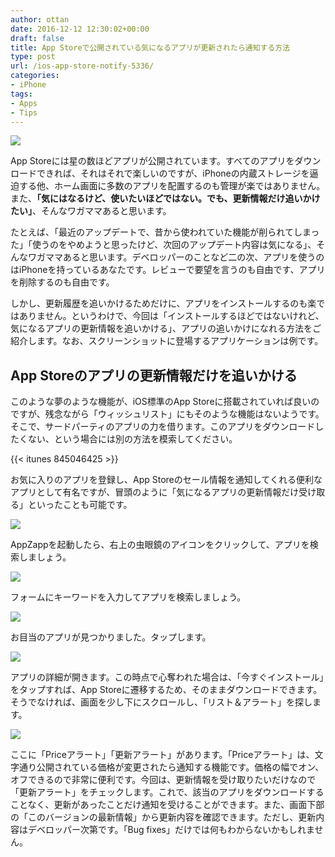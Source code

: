 ```yaml
---
author: ottan
date: 2016-12-12 12:30:02+00:00
draft: false
title: App Storeで公開されている気になるアプリが更新されたら通知する方法
type: post
url: /ios-app-store-notify-5336/
categories:
- iPhone
tags:
- Apps
- Tips
---
```


![](/uploads/2016/12/161212-584e93a882512.jpg)






App Storeには星の数ほどアプリが公開されています。すべてのアプリをダウンロードできれば、それはそれで楽しいのですが、iPhoneの内蔵ストレージを逼迫する他、ホーム画面に多数のアプリを配置するのも管理が楽ではありません。また、**「気にはなるけど、使いたいほどではない。でも、更新情報だけ追いかけたい」**、そんなワガママあると思います。





たとえば、「最近のアップデートで、昔から使われていた機能が削られてしまった」「使うのをやめようと思ったけど、次回のアップデート内容は気になる」、そんなワガママあると思います。デベロッパーのことなど二の次、アプリを使うのはiPhoneを持っているあなたです。レビューで要望を言うのも自由です、アプリを削除するのも自由です。





しかし、更新履歴を追いかけるためだけに、アプリをインストールするのも楽ではありません。というわけで、今回は「インストールするほどではないけれど、気になるアプリの更新情報を追いかける」、アプリの追いかけになれる方法をご紹介します。なお、スクリーンショットに登場するアプリケーションは例です。





## App Storeのアプリの更新情報だけを追いかける





このような夢のような機能が、iOS標準のApp Storeに搭載されていれば良いのですが、残念ながら「ウィッシュリスト」にもそのような機能はないようです。そこで、サードパーティのアプリの力を借ります。このアプリをダウンロードしたくない、という場合には別の方法を模索してください。



{{< itunes 845046425 >}}



お気に入りのアプリを登録し、App Storeのセール情報を通知してくれる便利なアプリとして有名ですが、冒頭のように「気になるアプリの更新情報だけ受け取る」といったことも可能です。





![](/uploads/2016/12/161212-584e93b100757.png)






AppZappを起動したら、右上の虫眼鏡のアイコンをクリックして、アプリを検索しましょう。





![](/uploads/2016/12/161212-584e93b818e4f.png)






フォームにキーワードを入力してアプリを検索しましょう。





![](/uploads/2016/12/161212-584e93bda50d0.png)






お目当のアプリが見つかりました。タップします。





![](/uploads/2016/12/161212-584e93c447132.png)






アプリの詳細が開きます。この時点で心奪われた場合は、「今すぐインストール」をタップすれば、App Storeに遷移するため、そのままダウンロードできます。そうでなければ、画面を少し下にスクロールし、「リスト＆アラート」を探します。





![](/uploads/2016/12/161212-584e93ca0c030.png)






ここに「Priceアラート」「更新アラート」があります。「Priceアラート」は、文字通り公開されている価格が変更されたら通知する機能です。価格の幅でオン、オフできるので非常に便利です。今回は、更新情報を受け取りたいだけなので「更新アラート」をチェックします。これで、該当のアプリをダウンロードすることなく、更新があったことだけ通知を受けることができます。また、画面下部の「このバージョンの最新情報」から更新内容を確認できます。ただし、更新内容はデベロッパー次第です。「Bug fixes」だけでは何もわからないかもしれません。
